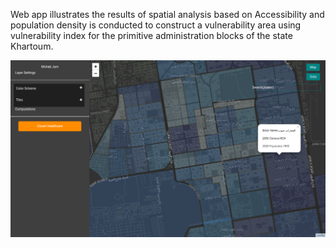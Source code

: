 Web app illustrates the results of spatial analysis based on Accessibility and population density is conducted to construct a vulnerability area using vulnerability index for the primitive administration blocks of the state Khartoum.

![Khartoum state map Preview](public/img/preview.png)
